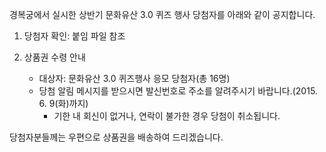 경복궁에서 실시한 상반기 문화유산 3.0 퀴즈 행사 당첨자를 아래와 같이 공지합니다.

1. 당첨자 확인: 붙임 파일 참조

2. 상품권 수령 안내
   - 대상자: 문화유산 3.0 퀴즈행사 응모 당첨자(총 16명)
   - 당첨 알림 메시지를 받으시면 발신번호로 주소를 알려주시기 바랍니다.(2015. 6. 9(화)까지)
     * 기한 내 회신이 없거나, 연락이 불가한 경우 당첨이 취소됩니다.

당첨자분들께는 우편으로 상품권을 배송하여 드리겠습니다.